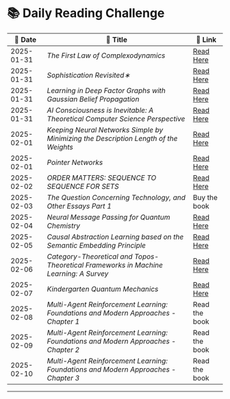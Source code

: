 
# 📚 Daily Reading Challenge  

| 📅 **Date** | 📖 **Title** | 🔗 **Link** |  
|------------|-------------|------------|  
| 2025-01-31 | *The First Law of Complexodynamics* | [Read Here](https://arc.net/folder/D0472A20-9C20-4D3F-B145-D2865C0A9FEE) |  
| 2025-01-31 | *Sophistication Revisited∗* | [Read Here](https://lance.fortnow.com/papers/files/soph.pdf) |  
| 2025-01-31 | *Learning in Deep Factor Graphs with Gaussian Belief Propagation* | [Read Here](https://arxiv.org/html/2311.14649v3) |  
| 2025-01-31 | *AI Consciousness is Inevitable: A Theoretical Computer Science Perspective* | [Read Here](https://arxiv.org/pdf/2403.17101) |  
| 2025-02-01 | *Keeping Neural Networks Simple by Minimizing the Description Length of the Weights* | [Read Here](https://www.cs.toronto.edu/~hinton/csc2535/readings/colt93.pdf) |  
| 2025-02-01 | *Pointer Networks* | [Read Here](https://arxiv.org/pdf/1506.03134) |  
| 2025-02-02 | *ORDER MATTERS: SEQUENCE TO SEQUENCE FOR SETS* | [Read Here](https://arxiv.org/pdf/1511.06391) |  
| 2025-02-03 | *The Question Concerning Technology, and Other Essays Part 1* | Buy the book |  
| 2025-02-04 | *Neural Message Passing for Quantum Chemistry* | [Read Here](https://arxiv.org/pdf/1704.01212) |  
| 2025-02-05 | *Causal Abstraction Learning based on the Semantic Embedding Principle* | [Read Here](https://arxiv.org/pdf/2502.00407) |  
| 2025-02-06 | *Category-Theoretical and Topos-Theoretical Frameworks in Machine Learning: A Survey* | [Read Here](https://arxiv.org/pdf/2408.14014) |  
| 2025-02-07 | *Kindergarten Quantum Mechanics* | [Read Here](https://arxiv.org/pdf/quantph/0510032) |  
| 2025-02-08 | *Multi-Agent Reinforcement Learning: Foundations and Modern Approaches - Chapter 1* | Read the book |  
| 2025-02-09 | *Multi-Agent Reinforcement Learning: Foundations and Modern Approaches - Chapter 2* | Read the book |  
| 2025-02-10 | *Multi-Agent Reinforcement Learning: Foundations and Modern Approaches - Chapter 3* | Read the book |  

---

